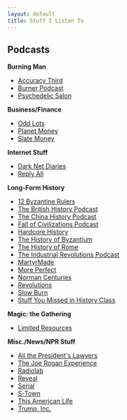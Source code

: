 ```yaml
---
layout: default
title: Stuff I Listen To
---
```


## Podcasts  

**Burning Man**  
* [Accuracy Third](https://accuracythird.com/)  
* [Burner Podcast](http://www.burnerpodcast.com/)    
* [Psychedelic Salon](https://psychedelicsalon.com/)  

**Business/Finance**  
* [Odd Lots](https://www.bloomberg.com/podcasts/odd_lots)  
* [Planet Money](https://www.npr.org/podcasts/510289/planet-money/)  
* [Slate Money](https://slate.com/podcasts/slate-money)  

**Internet Stuff**  
* [Dark Net Diaries](https://darknetdiaries.com/)  
* [Reply All](https://gimletmedia.com/reply-all/)  

**Long-Form History**  
* [12 Byzantine Rulers](https://12byzantinerulers.com/)  
* [The British History Podcast](https://www.thebritishhistorypodcast.com/)  
* [The China History Podcast](https://recordedhistory.net/china-history/)  
* [Fall of Civilizations Podcast](https://fallofcivilizationspodcast.com/)  
* [Hardcore History](https://www.dancarlin.com/hardcore-history-series/)  
* [The History of Byzantium](https://thehistoryofbyzantium.com/)  
* [The History of Rome](http://www.thehistoryofrome.typepad.com/)  
* [The Industrial Revolutions Podcast](https://industrialrevolutionspod.com/)  
* [MartyrMade](https://www.martyrmade.com/)  
* [More Perfect](https://www.wnyc.org/shows/radiolabmoreperfect/)  
* [Norman Centuries](https://normancenturies.com/)  
* [Revolutions](https://www.revolutionspodcast.com/)  
* [Slow Burn](https://slate.com/slow-burn)  
* [Stuff You Missed in History Class](https://www.missedinhistory.com/)  

**Magic: the Gathering**  
* [Limited Resources](http://lrcast.com/)  

**Misc./News/NPR Stuff**   
* [All the President's Lawyers](https://www.kcrw.com/news-culture/shows/lrc-presents-all-the-presidents-lawyers)  
* [The Joe Rogan Experience](https://www.joerogan.com/)  
* [Radiolab](http://www.radiolab.org/)  
* [Reveal](https://www.revealnews.org/)  
* [Serial](https://serialpodcast.org/)  
* [S-Town](https://stownpodcast.org/)  
* [This American Life](https://www.thisamericanlife.org/podcast)  
* [Trump, Inc.](https://www.npr.org/podcasts/583340964/trump-inc)  

